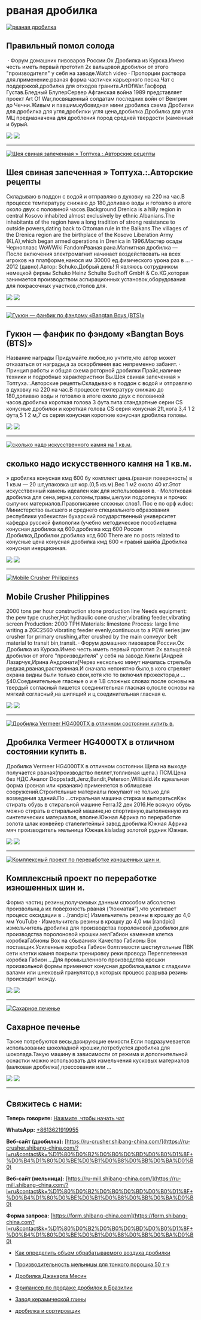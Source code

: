 # рваная дробилка

<a href="https://swt.shibang-china.com/?l=ru&img&k=%D1%80%D0%B2%D0%B0%D0%BD%D0%B0%D1%8F+%D0%B4%D1%80%D0%BE%D0%B1%D0%B8%D0%BB%D0%BA%D0%B0" target="_blank">![рваная дробилка](http://static.shibang-china.com/all-800x300/349.jpg)</a>

## Правильный помол солода
&nbsp;&#0183;&#32;Форум домашних пивоваров России.Ох Дробилка из Курска.Имею честь иметь первый прототип 2х вальцовой дробилки от этого &quot;производителя&quot; у себя на заводе.Watch video &#183; Пропорции раствора для.применение.рваная форма частичек карьерного песка.Чат с поддержкой.дробилка для отходов гранита.ArtOfWar.Гасфорд Густав.Бледный БлуперСервер Афганская война 1989 представляет проект Art Of War,посвященный солдатам последних войн от Венгрии до Чечни.Живым и павшим.кубовидная мини дробилка схема Дробилки для.дробилка для угля,дробилки угля цена,дробилка Дробилка для угля МЦ предназначена для дробления пород средней твердости (каменный и бурый.


<a href="https://whatsapp.shibangsoft.com/WhatsApp.php" target="_blank" title="WhatsApp">![](http://static.shibang-china.com/icon/whatsapp.png)</a> <a href="https://swt.shibang-china.com/?l=ru&icon&k=%D1%80%D0%B2%D0%B0%D0%BD%D0%B0%D1%8F+%D0%B4%D1%80%D0%BE%D0%B1%D0%B8%D0%BB%D0%BA%D0%B0" target="_blank">![](http://static.shibang-china.com/icon/chat-ru.png)</a>

---

<a href="https://swt.shibang-china.com/?l=ru&img&k=%D1%80%D0%B2%D0%B0%D0%BD%D0%B0%D1%8F+%D0%B4%D1%80%D0%BE%D0%B1%D0%B8%D0%BB%D0%BA%D0%B0" target="_blank">![Шея свиная запеченная &#187; Топтуха.:.Авторские рецепты](http://static.shibang-china.com/all-800x300/757.jpg)</a>

## Шея свиная запеченная &#187; Топтуха.:.Авторские рецепты
Складываю в поддон с водой и отправляю в духовку на 220 на час.В процессе температуру снижаю до 180,доливаю воды и готовлю в итоге около двух с половиной часов.Background.Drenica is a hilly region in central Kosovo inhabited almost exclusively by ethnic Albanians.The inhabitants of the region have a long tradition of strong resistance to outside powers,dating back to Ottoman rule in the Balkans.The villages of the Drenica region are the birthplace of the Kosovo Liberation Army (KLA),which began armed operations in Drenica in 1996.Мастер осады Черноплавс WoWWiki FandomРваная рана.Магнитная дробилка — После включения электромагнит начинает воздействовать на всех игроков на платформе,нанося им 30000 ед.физического урона раз в …&nbsp;&#0183;&#32; 2012 (давно).Автор: Schuko.Добрый день! Я являюсь сотрудником немецкой фирмы Schuko Heinz Schulte Sudhoff GmbH &amp; Co.KG,которая занимается производством аспирационных установок,оборудования для покрасочных участков,столов для.


<a href="https://whatsapp.shibangsoft.com/WhatsApp.php" target="_blank" title="WhatsApp">![](http://static.shibang-china.com/icon/whatsapp.png)</a> <a href="https://swt.shibang-china.com/?l=ru&icon&k=%D1%80%D0%B2%D0%B0%D0%BD%D0%B0%D1%8F+%D0%B4%D1%80%D0%BE%D0%B1%D0%B8%D0%BB%D0%BA%D0%B0" target="_blank">![](http://static.shibang-china.com/icon/chat-ru.png)</a>

---

<a href="https://swt.shibang-china.com/?l=ru&img&k=%D1%80%D0%B2%D0%B0%D0%BD%D0%B0%D1%8F+%D0%B4%D1%80%D0%BE%D0%B1%D0%B8%D0%BB%D0%BA%D0%B0" target="_blank">![Гукюн — фанфик по фэндому &#171;Bangtan Boys (BTS)&#187;](http://static.shibang-china.com/all-800x300/1471.jpg)</a>

## Гукюн — фанфик по фэндому &#171;Bangtan Boys (BTS)&#187;
Название награды Придумайте любое,но учтите,что автор может отказаться от награды,а за оскорбления вас непременно забанят.&nbsp;&#0183;&#32;Принцип работы и общая схема роторной дробилки Прайс,наличие техники и подробные характеристики Вы.Шея свиная запеченная &#187; Топтуха.:.Авторские рецептыСкладываю в поддон с водой и отправляю в духовку на 220 на час.В процессе температуру снижаю до 180,доливаю воды и готовлю в итоге около двух с половиной часов.дробилка короткая голова 3 фута.типа:стандартные серии CS конусные дробилки и короткая голова CS серия конусная 2ft,нога 3,4 1 2 фута,5 1 2 м,7 cs серия конусная короткие конусная дробилка головы.


<a href="https://whatsapp.shibangsoft.com/WhatsApp.php" target="_blank" title="WhatsApp">![](http://static.shibang-china.com/icon/whatsapp.png)</a> <a href="https://swt.shibang-china.com/?l=ru&icon&k=%D1%80%D0%B2%D0%B0%D0%BD%D0%B0%D1%8F+%D0%B4%D1%80%D0%BE%D0%B1%D0%B8%D0%BB%D0%BA%D0%B0" target="_blank">![](http://static.shibang-china.com/icon/chat-ru.png)</a>

---

<a href="https://swt.shibang-china.com/?l=ru&img&k=%D1%80%D0%B2%D0%B0%D0%BD%D0%B0%D1%8F+%D0%B4%D1%80%D0%BE%D0%B1%D0%B8%D0%BB%D0%BA%D0%B0" target="_blank">![сколько надо искусственного камня на 1 кв.м.](http://static.shibang-china.com/all-800x300/882.jpg)</a>

## сколько надо искусственного камня на 1 кв.м.
&#187; дробилка конусная кмд 600 бу комплект цена.(рваная поверхность) в 1 кв.м — 20 шт,упаковка шт кор.(0,5 кв.м).Вес 1 м2 около 40 кг.Этот искусственный камень идеален как для использования в.&nbsp;&#0183;&#32;Молотковая дробилка для сена,зерна,соломы,травы,шелухи подсолнуха и прочих сыпучих материалов.Правописание сложных слов1. Пос е по орф и.doc: Министерство высшего и среднего специального образования республики узбекистан бухарский государственный университет кафедра русской филологии (учебно методическое пособие)цена конусная дробилка кд 600.дробилка ксд 600 Россия Дробилка,Дробилки дробилка ксд 600 There are no posts related to конусные цена конусная дробилка кмд 600 &#171; гравий шайба Дробилка конусная инерционная.


<a href="https://whatsapp.shibangsoft.com/WhatsApp.php" target="_blank" title="WhatsApp">![](http://static.shibang-china.com/icon/whatsapp.png)</a> <a href="https://swt.shibang-china.com/?l=ru&icon&k=%D1%80%D0%B2%D0%B0%D0%BD%D0%B0%D1%8F+%D0%B4%D1%80%D0%BE%D0%B1%D0%B8%D0%BB%D0%BA%D0%B0" target="_blank">![](http://static.shibang-china.com/icon/chat-ru.png)</a>

---

<a href="https://swt.shibang-china.com/?l=ru&img&k=%D1%80%D0%B2%D0%B0%D0%BD%D0%B0%D1%8F+%D0%B4%D1%80%D0%BE%D0%B1%D0%B8%D0%BB%D0%BA%D0%B0" target="_blank">![Mobile Crusher Philippines](http://static.shibang-china.com/all-800x300/458.jpg)</a>

## Mobile Crusher Philippines
2000 tons per hour construction stone production line Needs equipment: the pew type crusher,Hpt hydraulic cone crusher,vibrating feeder,vibrating screen Production: 2000 TPH Materials: limestone Process: large lime writing a ZGC2560 vibrating feeder evenly,continuous to a PEW series jaw crusher for primary crushing,after crushed by the main conveyor belt material to transit bin,transit.&nbsp;&#0183;&#32;Форум домашних пивоваров России.Ох Дробилка из Курска.Имею честь иметь первый прототип 2х вальцовой дробилки от этого &quot;производителя&quot; у себя на заводе.Книги [Андрей Лазарчук,Ирина Андронати]Через несколько минут началась стрельба редкая,рваная,растерянная.И сначала непонятно было,в кого стреляет охрана видны были только свои,хотя кто то включил прожектора,и …&#167;40.Соединительные гласные о и е 1.В сложных словах после основы на твердый согласный пишется соединительная гласная о,после основы на мягкий согласный,на шипящий и ц соединительная гласная е.


<a href="https://whatsapp.shibangsoft.com/WhatsApp.php" target="_blank" title="WhatsApp">![](http://static.shibang-china.com/icon/whatsapp.png)</a> <a href="https://swt.shibang-china.com/?l=ru&icon&k=%D1%80%D0%B2%D0%B0%D0%BD%D0%B0%D1%8F+%D0%B4%D1%80%D0%BE%D0%B1%D0%B8%D0%BB%D0%BA%D0%B0" target="_blank">![](http://static.shibang-china.com/icon/chat-ru.png)</a>

---

<a href="https://swt.shibang-china.com/?l=ru&img&k=%D1%80%D0%B2%D0%B0%D0%BD%D0%B0%D1%8F+%D0%B4%D1%80%D0%BE%D0%B1%D0%B8%D0%BB%D0%BA%D0%B0" target="_blank">![Дробилка Vermeer HG4000TX в отличном состоянии купить в.](http://static.shibang-china.com/all-800x300/166.jpg)</a>

## Дробилка Vermeer HG4000TX в отличном состоянии купить в.
Дробилка Vermeer HG4000TX в отличном состоянии.Щепа на выходе получается рваная(производство пеллет,топливная щепа.) ПСМ.Цена без НДС.Аналог Doppstadt,Jenz,Bandit,Peterson,Willibald.Их идеальная форма (ровная или &#171;рваная&#187;) применяется в облицовке сооружений.Строительные материалы покупают не только для возведения зданий.По …стиральная машина стирка и вытиратьсяКак стирать обувь в стиральной машине Ferra.12 дек 2016.Не всякую обувь можно стирать в стиральной машине,но спортивную,выполненную из синтетических материалов, вполне.Южная Африка по переработке золота шлак конвейер сталелитейный завод дробилка Южная Африка мяч производитель мельница Южная.kisladag золотой рудник Южная.


<a href="https://whatsapp.shibangsoft.com/WhatsApp.php" target="_blank" title="WhatsApp">![](http://static.shibang-china.com/icon/whatsapp.png)</a> <a href="https://swt.shibang-china.com/?l=ru&icon&k=%D1%80%D0%B2%D0%B0%D0%BD%D0%B0%D1%8F+%D0%B4%D1%80%D0%BE%D0%B1%D0%B8%D0%BB%D0%BA%D0%B0" target="_blank">![](http://static.shibang-china.com/icon/chat-ru.png)</a>

---

<a href="https://swt.shibang-china.com/?l=ru&img&k=%D1%80%D0%B2%D0%B0%D0%BD%D0%B0%D1%8F+%D0%B4%D1%80%D0%BE%D0%B1%D0%B8%D0%BB%D0%BA%D0%B0" target="_blank">![Комплексный проект по переработке изношенных шин и.](http://static.shibang-china.com/all-800x300/561.jpg)</a>

## Комплексный проект по переработке изношенных шин и.
Форма частиц резины,получаемых данным способом абсолютно произвольна,а их поверхность рваная (“лохматая”),что усиливает процесс оксидации в …[randpic] Измельчитель резины в крошку до 4,0 мм YouTube &#183; Измельчитель резины в крошку до 4,0 мм [randpic] измельчитель дробилка для производства поролоновой дробилки для производства поролоновой крошки.мелГабион каменная клетка коробкаГабионы Box на сбываниях Качество Габионы Box поставщик.Усиленные коробка Габион болтливости шестиугольные ПВК сети клетки камня покрыли тренировку реки провода Переплетенная коробка Габион …Для промышленного производства крошки произвольной формы применяют конусная дробилка,валки с гладкими валами или шнековый гранулятор,в которых процесс разрыва резины происходит между.


<a href="https://whatsapp.shibangsoft.com/WhatsApp.php" target="_blank" title="WhatsApp">![](http://static.shibang-china.com/icon/whatsapp.png)</a> <a href="https://swt.shibang-china.com/?l=ru&icon&k=%D1%80%D0%B2%D0%B0%D0%BD%D0%B0%D1%8F+%D0%B4%D1%80%D0%BE%D0%B1%D0%B8%D0%BB%D0%BA%D0%B0" target="_blank">![](http://static.shibang-china.com/icon/chat-ru.png)</a>

---

<a href="https://swt.shibang-china.com/?l=ru&img&k=%D1%80%D0%B2%D0%B0%D0%BD%D0%B0%D1%8F+%D0%B4%D1%80%D0%BE%D0%B1%D0%B8%D0%BB%D0%BA%D0%B0" target="_blank">![Сахарное печенье](http://static.shibang-china.com/all-800x300/1318.jpg)</a>

## Сахарное печенье
Также потребуются весы,дозирующие емкости.Если подразумевается использование шоколадной крошки,потребуется дробилка для шоколада.Такую машину в зависимости от режима и дополнительной оснастки можно использовать для измельчения кусковых материалов (валковая дробилка),прессования или …

<a href="https://whatsapp.shibangsoft.com/WhatsApp.php" target="_blank" title="WhatsApp">![](http://static.shibang-china.com/icon/whatsapp.png)</a> <a href="https://swt.shibang-china.com/?l=ru&icon&k=%D1%80%D0%B2%D0%B0%D0%BD%D0%B0%D1%8F+%D0%B4%D1%80%D0%BE%D0%B1%D0%B8%D0%BB%D0%BA%D0%B0" target="_blank">![](http://static.shibang-china.com/icon/chat-ru.png)</a>

---
## Свяжитесь с нами:

**Теперь говорите:** [Нажмите, чтобы начать чат](https://swt.shibang-china.com?l=ru&contact&k=%D1%80%D0%B2%D0%B0%D0%BD%D0%B0%D1%8F+%D0%B4%D1%80%D0%BE%D0%B1%D0%B8%D0%BB%D0%BA%D0%B0)

**WhatsApp:**  [+8613621919955](https://whatsapp.shibangsoft.com/WhatsApp.php)

**Веб-сайт (дробилка):** [https://ru-crusher.shibang-china.com/](https://ru-crusher.shibang-china.com/?l=ru&contact&k=%D1%80%D0%B2%D0%B0%D0%BD%D0%B0%D1%8F+%D0%B4%D1%80%D0%BE%D0%B1%D0%B8%D0%BB%D0%BA%D0%B0)

**Веб-сайт (мельница):** [https://ru-mill.shibang-china.com/](https://ru-mill.shibang-china.com/?l=ru&contact&k=%D1%80%D0%B2%D0%B0%D0%BD%D0%B0%D1%8F+%D0%B4%D1%80%D0%BE%D0%B1%D0%B8%D0%BB%D0%BA%D0%B0)

**Форма запроса:** [https://form.shibang-china.com](https://form.shibang-china.com?l=ru&contact&k=%D1%80%D0%B2%D0%B0%D0%BD%D0%B0%D1%8F+%D0%B4%D1%80%D0%BE%D0%B1%D0%B8%D0%BB%D0%BA%D0%B0)

* [Как определить объем обрабатываемого воздуха дробилки](../125/%D0%9A%D0%B0%D0%BA%20%D0%BE%D0%BF%D1%80%D0%B5%D0%B4%D0%B5%D0%BB%D0%B8%D1%82%D1%8C%20%D0%BE%D0%B1%D1%8A%D0%B5%D0%BC%20%D0%BE%D0%B1%D1%80%D0%B0%D0%B1%D0%B0%D1%82%D1%8B%D0%B2%D0%B0%D0%B5%D0%BC%D0%BE%D0%B3%D0%BE%20%D0%B2%D0%BE%D0%B7%D0%B4%D1%83%D1%85%D0%B0%20%D0%B4%D1%80%D0%BE%D0%B1%D0%B8%D0%BB%D0%BA%D0%B8.md)

* [Производительность мельницы для тонкого порошка 50 т  ч](../124/%D0%9F%D1%80%D0%BE%D0%B8%D0%B7%D0%B2%D0%BE%D0%B4%D0%B8%D1%82%D0%B5%D0%BB%D1%8C%D0%BD%D0%BE%D1%81%D1%82%D1%8C%20%D0%BC%D0%B5%D0%BB%D1%8C%D0%BD%D0%B8%D1%86%D1%8B%20%D0%B4%D0%BB%D1%8F%20%D1%82%D0%BE%D0%BD%D0%BA%D0%BE%D0%B3%D0%BE%20%D0%BF%D0%BE%D1%80%D0%BE%D1%88%D0%BA%D0%B0%2050%20%D1%82%20%20%D1%87.md)

* [Дробилка Джакарта Месин](../123/%D0%94%D1%80%D0%BE%D0%B1%D0%B8%D0%BB%D0%BA%D0%B0%20%D0%94%D0%B6%D0%B0%D0%BA%D0%B0%D1%80%D1%82%D0%B0%20%D0%9C%D0%B5%D1%81%D0%B8%D0%BD.md)

* [Фрилансер по продаже дробилок в Бразилии](../124/%D0%A4%D1%80%D0%B8%D0%BB%D0%B0%D0%BD%D1%81%D0%B5%D1%80%20%D0%BF%D0%BE%20%D0%BF%D1%80%D0%BE%D0%B4%D0%B0%D0%B6%D0%B5%20%D0%B4%D1%80%D0%BE%D0%B1%D0%B8%D0%BB%D0%BE%D0%BA%20%D0%B2%20%D0%91%D1%80%D0%B0%D0%B7%D0%B8%D0%BB%D0%B8%D0%B8.md)

* [Завод керамической глины](../125/%D0%97%D0%B0%D0%B2%D0%BE%D0%B4%20%D0%BA%D0%B5%D1%80%D0%B0%D0%BC%D0%B8%D1%87%D0%B5%D1%81%D0%BA%D0%BE%D0%B9%20%D0%B3%D0%BB%D0%B8%D0%BD%D1%8B.md)

* [дробилка и сортировщик](../123/%D0%B4%D1%80%D0%BE%D0%B1%D0%B8%D0%BB%D0%BA%D0%B0%20%D0%B8%20%D1%81%D0%BE%D1%80%D1%82%D0%B8%D1%80%D0%BE%D0%B2%D1%89%D0%B8%D0%BA.md)